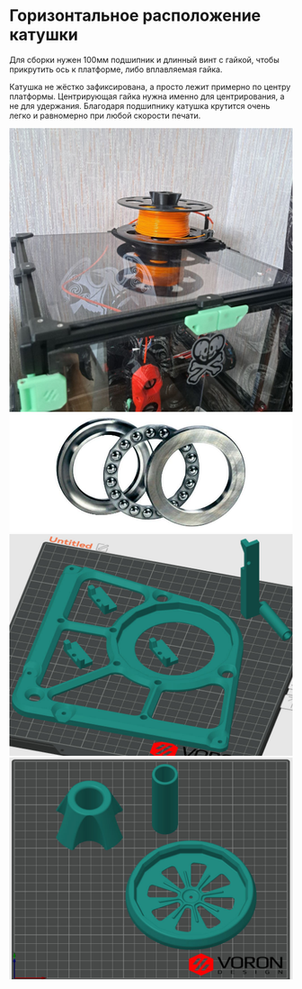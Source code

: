 ﻿# Горизонтальное расположение катушки
Для сборки нужен 100мм подшипник и длинный винт с гайкой, чтобы прикрутить ось к платформе, либо вплавляемая гайка.

Катушка не жёстко зафиксирована, а просто лежит примерно по центру платформы. Центрирующая гайка нужна именно для центрирования, а не для удержания. Благодаря подшипнику катушка крутится очень легко и равномерно при любой скорости печати.


![screen_1](img0.jpg)
![screen_1](bearing.jpg)
![screen_1](img1.jpg)
![screen_1](img2.jpg)
